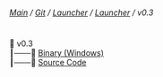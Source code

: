 ###### [Main](https://pikakid98.github.io) / [Git](https://git-pikakid98.github.io) / [Launcher](https://git-pikakid98.github.io/launcher) / [Launcher](https://git-pikakid98.github.io/launcher/launcher) / v0.3
<h1></h1>

📂 v0.3
\
┃───📄 [Binary (Windows)](https://github.com/Git-Pikakid98/pikakid98-launcher/releases/download/v0.3/Pikakid98.Launcher.v0.3.exe)
\
┃───📄 [Source Code](https://github.com/Git-Pikakid98/pikakid98-launcher/archive/refs/tags/v0.3.zip)
